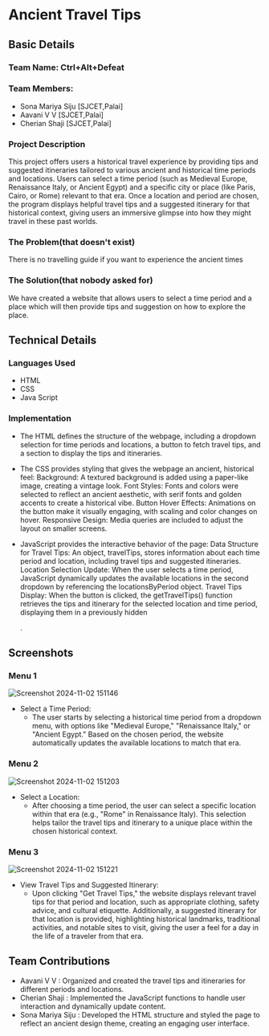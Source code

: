# Ancient Travel Tips
## Basic Details
### Team Name: Ctrl+Alt+Defeat
### Team Members:
  - Sona Mariya Siju [SJCET,Palai]
  - Aavani V V [SJCET,Palai] 
  - Cherian Shaji [SJCET,Palai]
  
### Project Description
  This project offers users a historical travel experience by providing tips and suggested itineraries tailored to various ancient and historical time periods and locations. Users can select a time period (such as Medieval Europe, Renaissance Italy, or Ancient Egypt) and a specific city or place (like Paris, Cairo, or Rome) relevant to that era. Once a location and period are chosen, the program displays helpful travel tips and a suggested itinerary for that historical context, giving users an immersive glimpse into how they might travel in these past worlds.
### The Problem(that doesn't exist)
  There is no travelling guide if you want to experience the ancient times
### The Solution(that nobody asked for)
  We have created a website that allows users to select a time period and a place which will then provide tips and suggestion on how to explore the place.
## Technical Details
### Languages Used
  - HTML
  - CSS
  - Java Script
### Implementation
  - The HTML defines the structure of the webpage, including a dropdown selection for time periods and locations, a button to fetch travel tips, and a section to display the tips and itineraries.
 
 - The CSS provides styling that gives the webpage an ancient, historical feel:
Background: A textured background is added using a paper-like image, creating a vintage look.
Font Styles: Fonts and colors were selected to reflect an ancient aesthetic, with serif fonts and golden accents to create a historical vibe.
Button Hover Effects: Animations on the button make it visually engaging, with scaling and color changes on hover.
Responsive Design: Media queries are included to adjust the layout on smaller screens.

- JavaScript provides the interactive behavior of the page:
Data Structure for Travel Tips: An object, travelTips, stores information about each time period and location, including travel tips and suggested itineraries.
Location Selection Update: When the user selects a time period, JavaScript dynamically updates the available locations in the second dropdown by referencing the locationsByPeriod object.
Travel Tips Display: When the button is clicked, the getTravelTips() function retrieves the tips and itinerary for the selected location and time period, displaying them in a previously hidden <div>.

## Screenshots
### Menu 1

![Screenshot 2024-11-02 151146](https://github.com/user-attachments/assets/338a80b4-0223-4999-aa26-b0674de8c8cf)

* Select a Time Period:
   - The user starts by selecting a historical time period from a dropdown menu, with options like "Medieval Europe," "Renaissance Italy," or "Ancient Egypt."
Based on the chosen period, the website automatically updates the available locations to match that era.

### Menu 2

![Screenshot 2024-11-02 151203](https://github.com/user-attachments/assets/3560ff5a-c74b-4ace-97e7-5892a3428059)

* Select a Location:
   - After choosing a time period, the user can select a specific location within that era (e.g., "Rome" in Renaissance Italy).
This selection helps tailor the travel tips and itinerary to a unique place within the chosen historical context.

### Menu 3

![Screenshot 2024-11-02 151221](https://github.com/user-attachments/assets/5925db68-f8b7-44f2-b61a-b2f9cfd2018c)

* View Travel Tips and Suggested Itinerary:
  - Upon clicking "Get Travel Tips," the website displays relevant travel tips for that period and location, such as appropriate clothing, safety advice, and cultural etiquette.
Additionally, a suggested itinerary for that location is provided, highlighting historical landmarks, traditional activities, and notable sites to visit, giving the user a feel for a day in the life of a traveler from that era.

## Team Contributions
  - Aavani V V : Organized and created the travel tips and itineraries for different periods and locations.
  - Cherian Shaji :  Implemented the JavaScript functions to handle user interaction and dynamically update content.
  -  Sona Mariya Siju : Developed the HTML structure and styled the page to reflect an ancient design theme, creating an engaging user interface.



    
